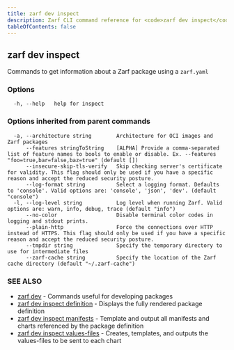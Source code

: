 ```yaml
---
title: zarf dev inspect
description: Zarf CLI command reference for <code>zarf dev inspect</code>.
tableOfContents: false
---
```


<!-- Page generated by Zarf; DO NOT EDIT -->

## zarf dev inspect

Commands to get information about a Zarf package using a `zarf.yaml`

### Options

```
  -h, --help   help for inspect
```

### Options inherited from parent commands

```
  -a, --architecture string        Architecture for OCI images and Zarf packages
      --features stringToString    [ALPHA] Provide a comma-separated list of feature names to bools to enable or disable. Ex. --features "foo=true,bar=false,baz=true" (default [])
      --insecure-skip-tls-verify   Skip checking server's certificate for validity. This flag should only be used if you have a specific reason and accept the reduced security posture.
      --log-format string          Select a logging format. Defaults to 'console'. Valid options are: 'console', 'json', 'dev'. (default "console")
  -l, --log-level string           Log level when running Zarf. Valid options are: warn, info, debug, trace (default "info")
      --no-color                   Disable terminal color codes in logging and stdout prints.
      --plain-http                 Force the connections over HTTP instead of HTTPS. This flag should only be used if you have a specific reason and accept the reduced security posture.
      --tmpdir string              Specify the temporary directory to use for intermediate files
      --zarf-cache string          Specify the location of the Zarf cache directory (default "~/.zarf-cache")
```

### SEE ALSO

* [zarf dev](/commands/zarf_dev/)	 - Commands useful for developing packages
* [zarf dev inspect definition](/commands/zarf_dev_inspect_definition/)	 - Displays the fully rendered package definition
* [zarf dev inspect manifests](/commands/zarf_dev_inspect_manifests/)	 - Template and output all manifests and charts referenced by the package definition
* [zarf dev inspect values-files](/commands/zarf_dev_inspect_values-files/)	 - Creates, templates, and outputs the values-files to be sent to each chart

